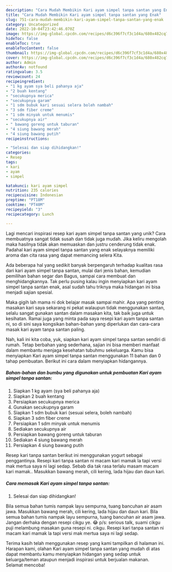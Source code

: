 ```yaml
---
description: "Cara Mudah Membikin Kari ayam simpel tanpa santan yang Enak"
title: "Cara Mudah Membikin Kari ayam simpel tanpa santan yang Enak"
slug: 751-cara-mudah-membikin-kari-ayam-simpel-tanpa-santan-yang-enak
category: Uncategorized
date: 2022-10-04T23:42:46.070Z
image: https://img-global.cpcdn.com/recipes/d6c396f7cf3c1d4a/680x482cq70/kari-ayam-simpel-tanpa-santan-foto-resep-utama.jpg
hideToc: false
enableToc: true
enableTocContent: false
thumbnail: https://img-global.cpcdn.com/recipes/d6c396f7cf3c1d4a/680x482cq70/kari-ayam-simpel-tanpa-santan-foto-resep-utama.jpg
cover: https://img-global.cpcdn.com/recipes/d6c396f7cf3c1d4a/680x482cq70/kari-ayam-simpel-tanpa-santan-foto-resep-utama.jpg
author: Admin
authorAv: notfound
ratingvalue: 3.5
reviewcount: 24
recipeingredient:
- "1 kg ayam sya beli pahanya aja"
- "2 buah kentang"
- "secukupnya merica"
- "secukupnya garam"
- "1 sdm bubuk kari sesuai selera boleh nambah"
- "3 sdm fiber creme"
- "1 sdm minyak untuk menumis"
- "secukupnya air"
- " bawang goreng untuk taburan"
- "4 siung bawang merah"
- "4 siung bawang putih"
recipeinstructions:

- "Selesai dan siap dihidangkan!"
categories:
- Resep
tags:
- kari
- ayam
- simpel

katakunci: kari ayam simpel 
nutrition: 235 calories
recipecuisine: Indonesian
preptime: "PT18M"
cooktime: "PT40M"
recipeyield: "3"
recipecategory: Lunch

---
```





Lagi mencari inspirasi resep kari ayam simpel tanpa santan yang unik? Cara membuatnya sangat tidak susah dan tidak juga mudah. Jika keliru mengolah maka hasilnya tidak akan memuaskan dan justru cenderung tidak enak. Padahal kari ayam simpel tanpa santan yang enak selayaknya memiliki aroma dan cita rasa yang dapat memancing selera Kita.





Ada beberapa hal yang sedikit banyak berpengaruh terhadap kualitas rasa dari kari ayam simpel tanpa santan, mulai dari jenis bahan, kemudian pemilihan bahan segar dan Bagus, sampai cara membuat dan menghidangkannya. Tak perlu pusing kalau ingin menyiapkan kari ayam simpel tanpa santan enak,      asal sudah tahu triknya maka hidangan ini bisa menjadi sajian spesial.














Maka gigih lah mama ni dok belajar masak sampai mahir. Apa yang penting masakan kari saya sekarang ni pekat walaupun tidak menggunakan santan, selalu sangat gunakan santan dalam masakan kita, tak baik juga untuk kesihatan. Ramai juga yang minta pada saya resepi kari ayam tanpa santan ni, so di sini saya kongsikan bahan-bahan yang diperlukan dan cara-cara masak kari ayam tanpa santan paling.






Nah, kali ini kita coba, yuk, siapkan kari ayam simpel tanpa santan sendiri di rumah. Tetap berbahan yang sederhana, sajian ini bisa memberi manfaat dalam membantu menjaga kesehatan tubuhmu sekeluarga. Kamu bisa menyiapkan Kari ayam simpel tanpa santan menggunakan 11 bahan dan 0 tahap pembuatan. Berikut ini cara dalam menyiapkan hidangannya.

<!--inarticleads1-->

##### Bahan-bahan dan bumbu yang digunakan untuk pembuatan Kari ayam simpel tanpa santan:

1. Siapkan 1 kg ayam (sya beli pahanya aja)
1. Siapkan 2 buah kentang
1. Persiapkan secukupnya merica
1. Gunakan secukupnya garam
1. Siapkan 1 sdm bubuk kari (sesuai selera, boleh nambah)
1. Siapkan 3 sdm fiber creme
1. Persiapkan 1 sdm minyak untuk menumis
1. Sediakan secukupnya air
1. Persiapkan  bawang goreng untuk taburan
1. Sediakan 4 siung bawang merah
1. Persiapkan 4 siung bawang putih


Resep kari tanpa santan berikut ini menggunakan yogurt sebagai penggantinya. Resepi kari tanpa santan ni macam kari mamak la tapi versi mak mertua saya ni lagi sedap. Sebab dia tak rasa terlalu masam macam kari mamak.. Masukkan bawang merah, cili kering, lada hijau dan daun kari. 

<!--inarticleads2-->

##### Cara memasak Kari ayam simpel tanpa santan:


1. Selesai dan siap dihidangkan!

Bila semua bahan tumis nampak layu sempurna, tuang bancuhan air asam jawa. Masukkan bawang merah, cili kering, lada hijau dan daun kari. Bila semua bahan tumis nampak layu sempurna, tuang bancuhan air asam jawa. Jangan derhaka dengan resepi cikgu ye. 😂 p/s: serious talk, suami cikgu puji melambung masakan guna resepi ni. cikgu. Resepi kari tanpa santan ni macam kari mamak la tapi versi mak mertua saya ni lagi sedap. 

Terima kasih telah menggunakan resep yang kami tampilkan di halaman ini. Harapan kami, olahan Kari ayam simpel tanpa santan yang mudah di atas dapat membantu kamu menyiapkan hidangan yang sedap untuk keluarga/teman ataupun menjadi inspirasi untuk berjualan makanan. Selamat mencoba!
